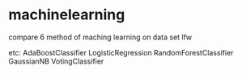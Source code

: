 # machinelearning

compare 6 method of maching learning on data set lfw

etc:
AdaBoostClassifier
LogisticRegression
RandomForestClassifier
GaussianNB
VotingClassifier
